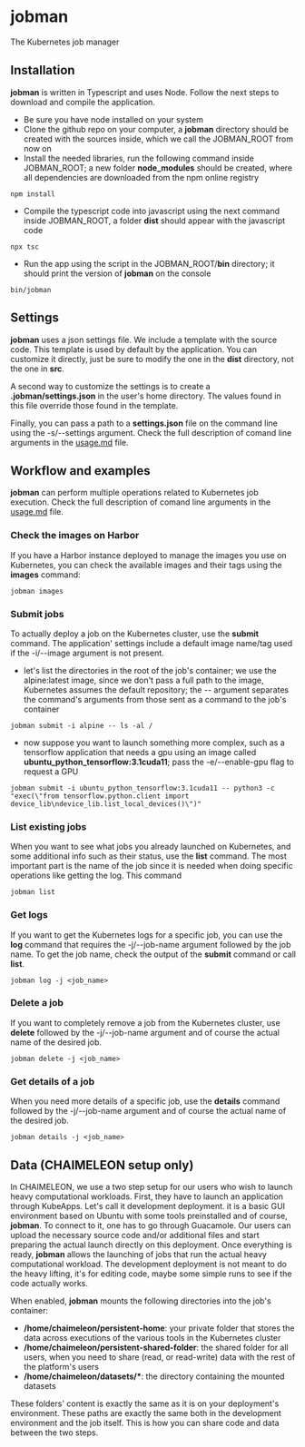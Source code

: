 # jobman
The Kubernetes job manager

## Installation

**jobman** is written in Typescript and uses Node.
Follow the next steps to download and compile the application.

- Be sure you have node installed on your system
- Clone the github repo on your computer, a __jobman__ directory should be created with the sources inside, which we call the JOBMAN_ROOT from now on
- Install the needed libraries, run the following command inside JOBMAN_ROOT; a new folder __node_modules__ should be created, where all dependencies are downloaded from the npm online registry

```npm install```

- Compile the typescript code into javascript using the next command inside JOBMAN_ROOT, a folder __dist__ should appear with the javascript code 

```npx tsc```

- Run the app using the script in the JOBMAN_ROOT/__bin__ directory; it should print the version of **jobman** on the console

```bin/jobman```

## Settings

**jobman** uses a json settings file. 
We include a template with the source code.
This template is used by default by the application.
You can customize it directly, just be sure to modify the one in the __dist__ directory, not the one in __src__.

A second way to customize the settings is to create a __.jobman/settings.json__ in the user's home directory.
The values found in this file override those found in the template.

Finally, you can pass a path to a __settings.json__ file on the command line using the -s/--settings argument.
Check the full description of comand line arguments in the [usage.md](usage.md) file.

## Workflow and examples

**jobman** can perform multiple operations related to Kubernetes job execution.
Check the full description of comand line arguments in the [usage.md](usage.md) file.

### Check the images on Harbor

If you have a Harbor instance deployed to manage the images you use on Kubernetes, you can check the available images and their tags using the **images** command:

```jobman images```

### Submit jobs
To actually deploy a job on the Kubernetes cluster, use the **submit** command.
The application' settings include a default image name/tag used if the -i/--image argument is not present.

- let's list the directories in the root of the job's container; we use the alpine:latest image, since we don't pass a full path to the image, Kubernetes assumes the default repository; the -- argument separates the command's arguments from those sent as a command to the job's container

```jobman submit -i alpine -- ls -al /```

- now suppose you want to launch something more complex, such as a tensorflow application that needs a gpu using an image called __ubuntu_python_tensorflow:3.1cuda11__; pass the -e/--enable-gpu flag to request a GPU

```jobman submit -i ubuntu_python_tensorflow:3.1cuda11 -- python3 -c "exec(\"from tensorflow.python.client import device_lib\ndevice_lib.list_local_devices()\")"```


### List existing jobs

When you want to see what jobs you already launched on Kubernetes, and some additional info such as their status, use the **list** command.
The most important part is the name of the job since it is needed when doing specific operations like getting the log.
This command

```jobman list```

### Get logs

If you want to get the Kubernetes logs for a specific job, you can use the **log** command that requires the -j/--job-name argument followed by the job name.
To get the job name, check the output of the **submit** command or call **list**.


```jobman log -j <job_name>```

### Delete a job

If you want to completely remove a job from the Kubernetes cluster, use **delete** followed by the -j/--job-name argument and of course the actual name of the desired job.

```jobman delete -j <job_name>```

### Get details of a job

When you need more details of a specific job, use the **details** command followed by the -j/--job-name argument and of course the actual name of the desired job.

```jobman details -j <job_name>```

## Data (CHAIMELEON setup only)

In CHAIMELEON, we use a two step setup for our users who wish to launch heavy computational workloads.
First, they have to launch an application through KubeApps.
Let's call it development deployment.
it is a basic GUI environment based on Ubuntu with some tools preinstalled and of course, **jobman**.
To connect to it, one has to go through Guacamole.
Our users can upload the necessary source code and/or additional files and start preparing the actual launch directly on this deployment.
Once everything is ready, **jobman** allows the launching of jobs that run the actual heavy computational workload.
The development deployment is not meant to do the heavy lifting, it's for editing code, maybe some simple runs to see if the code actually works. 

When enabled, **jobman** mounts the following directories into the job's container:

- __/home/chaimeleon/persistent-home__: your private folder that stores the data across executions of the various tools in the Kubernetes cluster
- __/home/chaimeleon/persistent-shared-folder__: the shared folder for all users, when you need to share (read, or read-write) data with the rest of the platform's users
- __/home/chaimeleon/datasets/*__: the directory containing the mounted datasets

These folders' content is exactly the same as it is on your deployment's environment. 
These paths are exactly the same both in the development environment and the job itself.
This is how you can share code and data between the two steps. 



